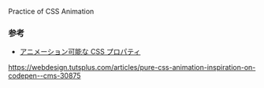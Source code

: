 Practice of CSS Animation

### 参考
- [アニメーション可能な CSS プロパティ](https://developer.mozilla.org/ja/docs/Web/CSS/CSS_animated_properties)

https://webdesign.tutsplus.com/articles/pure-css-animation-inspiration-on-codepen--cms-30875
